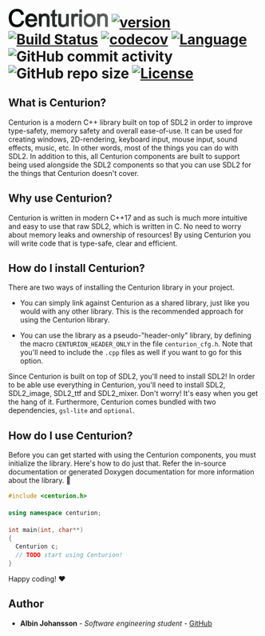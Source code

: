 # <img src="meta/centurion.png" alt="Centurion" width="200"/> [![version](https://img.shields.io/badge/version-5.0.0-magenta.svg)](https://semver.org) [![Build Status](https://travis-ci.org/albin-johansson/Centurion.svg?branch=master)](https://travis-ci.org/albin-johansson/Centurion) [![codecov](https://codecov.io/gh/albin-johansson/Centurion/branch/master/graph/badge.svg)](https://codecov.io/gh/albin-johansson/Centurion) [![Language](https://img.shields.io/badge/C%2B%2B-17-blue.svg)](https://en.wikipedia.org/wiki/C%2B%2B#Standardization) ![GitHub commit activity](https://img.shields.io/github/commit-activity/m/albin-johansson/Centurion) ![GitHub repo size](https://img.shields.io/github/repo-size/albin-johansson/Centurion) [![License](https://img.shields.io/badge/license-MIT-blue.svg)](https://opensource.org/licenses/MIT)

## What is Centurion?

Centurion is a modern C++ library built on top of SDL2 in order to improve type-safety, memory safety and overall ease-of-use. It can be used for creating windows, 2D-rendering, keyboard input, mouse input, sound effects, music, etc. In other words, most of the things you can do with SDL2. In addition to this, all Centurion components are built to support being used alongside the SDL2 components so that you can use SDL2 for the things that Centurion doesn't cover.

## Why use Centurion?

Centurion is written in modern C++17 and as such is much more intuitive and easy to use that raw SDL2, which is written in C. No need to worry about memory leaks and ownership of resources! By using Centurion you will write code that is type-safe, clear and efficient.

## How do I install Centurion?

There are two ways of installing the Centurion library in your project.

- You can simply link against Centurion as a shared library, just like you would with any other library. This is the recommended approach for using the Centurion library.

- You can use the library as a pseudo-"header-only" library, by defining the macro `CENTURION_HEADER_ONLY` in the file `centurion_cfg.h`. Note that you'll need to include the `.cpp` files as well if you want to go for this option.
  
Since Centurion is built on top of SDL2, you'll need to install SDL2! In order to be able use everything in Centurion, you'll need to install SDL2, SDL2_image, SDL2_ttf and SDL2_mixer. Don't worry! It's easy when you get the hang of it. Furthermore, Centurion comes bundled with two dependencies, `gsl-lite` and `optional`.

## How do I use Centurion?

Before you can get started with using the Centurion components, you must initialize the library. Here's how to do just that. Refer the in-source documentation or generated Doxygen documentation for more information about the library. :closed_book:

```C++
#include <centurion.h>

using namespace centurion;

int main(int, char**)
{
  Centurion c;
  // TODO start using Centurion!
}
```

Happy coding! :heart:

## Author

- __Albin Johansson__ - _Software engineering student_ - [GitHub](https://github.com/albin-johansson)